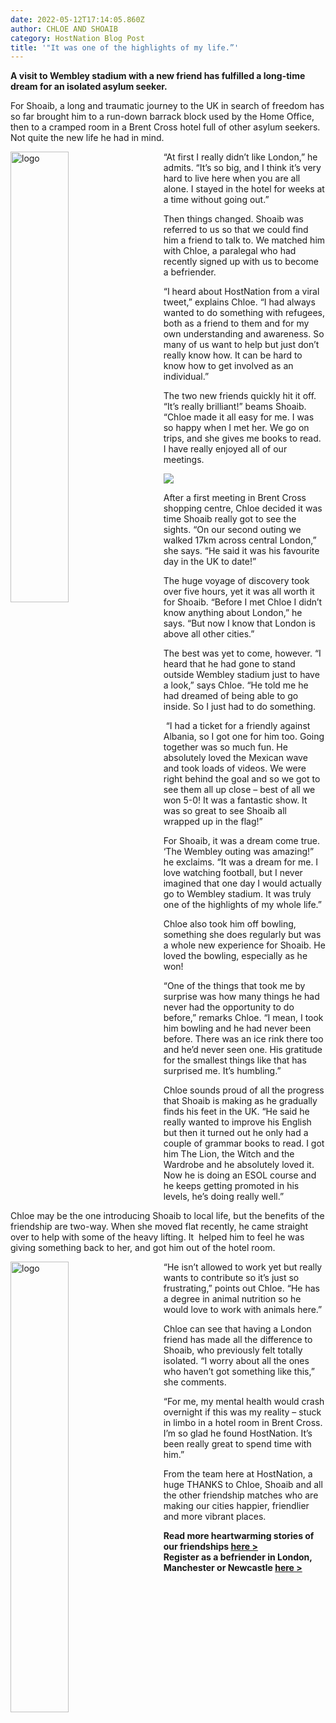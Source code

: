 ```yaml
---
date: 2022-05-12T17:14:05.860Z
author: CHLOE AND SHOAIB
category: HostNation Blog Post
title: '"It was one of the highlights of my life.”'
---
```

**A visit to Wembley stadium with a new friend has fulfilled a long-time dream for an isolated asylum seeker.**

For Shoaib, a long and traumatic journey to the UK in search of freedom has so far brought him to a run-down barrack block used by the Home Office, then to a cramped room in a Brent Cross hotel full of other asylum seekers. Not quite the new life he had in mind.

<img src="/assets/chloe-and-shoaib_at-wembley.jpeg" alt="logo" style="width:43%;padding-right:25px;" ALIGN="left" />“At first I really didn’t like London,” he admits. “It’s so big, and I think it’s very hard to live here when you are all alone. I stayed in the hotel for weeks at a time without going out.” 

Then things changed. Shoaib was referred to us so that we could find him a friend to talk to. We matched him with Chloe, a paralegal who had recently signed up with us to become a befriender. 

“I heard about HostNation from a viral tweet,” explains Chloe. “I had always wanted to do something with refugees, both as a friend to them and for my own understanding and awareness. So many of us want to help but just don’t really know how. It can be hard to know how to get involved as an individual.”

The two new friends quickly hit it off. “It’s really brilliant!” beams Shoaib. “Chloe made it all easy for me. I was so happy when I met her. We go on trips, and she gives me books to read. I have really enjoyed all of our meetings.

![](/assets/chloe-and-shoaib_sightseeing.jpeg)

After a first meeting in Brent Cross shopping centre, Chloe decided it was time Shoaib really got to see the sights. “On our second outing we walked 17km across central London,” she says. “He said it was his favourite day in the UK to date!” 

The huge voyage of discovery took over five hours, yet it was all worth it for Shoaib. “Before I met Chloe I didn’t know anything about London,” he says. “But now I know that London is above all other cities.”

The best was yet to come, however. “I heard that he had gone to stand outside Wembley stadium just to have a look,” says Chloe. “He told me he had dreamed of being able to go inside. So I just had to do something. 

 “I had a ticket for a friendly against Albania, so I got one for him too. Going together was so much fun. He absolutely loved the Mexican wave and took loads of videos. We were right behind the goal and so we got to see them all up close – best of all we won 5-0! It was a fantastic show. It was so great to see Shoaib all wrapped up in the flag!”

For Shoaib, it was a dream come true. ‘The Wembley outing was amazing!” he exclaims. “It was a dream for me. I love watching football, but I never imagined that one day I would actually go to Wembley stadium. It was truly one of the highlights of my whole life.”

Chloe also took him off bowling, something she does regularly but was a whole new experience for Shoaib. He loved the bowling, especially as he won! 

“One of the things that took me by surprise was how many things he had never had the opportunity to do before,” remarks Chloe. “I mean, I took him bowling and he had never been before. There was an ice rink there too and he’d never seen one. His gratitude for the smallest things like that has surprised me. It’s humbling.” 

Chloe sounds proud of all the progress that Shoaib is making as he gradually finds his feet in the UK. “He said he really wanted to improve his English but then it turned out he only had a couple of grammar books to read. I got him The Lion, the Witch and the Wardrobe and he absolutely loved it. Now he is doing an ESOL course and he keeps getting promoted in his levels, he’s doing really well.”

Chloe may be the one introducing Shoaib to local life, but the benefits of the friendship are two-way. When she moved flat recently, he came straight over to help with some of the heavy lifting. It  helped him to feel he was giving something back to her, and got him out of the hotel room. 

<img src="/assets/chloe-and-shoaib_sh-helps-c-move-flat.jpg" alt="logo" style="width:43%;padding-right:25px;" ALIGN="left" />“He isn’t allowed to work yet but really wants to contribute so it’s just so frustrating,” points out Chloe. “He has a degree in animal nutrition so he would love to work with animals here.”

Chloe can see that having a London friend has made all the difference to Shoaib, who previously felt totally isolated. “I worry about all the ones who haven’t got something like this,” she comments. 

“For me, my mental health would crash overnight if this was my reality – stuck in limbo in a hotel room in Brent Cross. I’m so glad he found HostNation. It’s been really great to spend time with him.”

From the team here at HostNation, a huge THANKS to Chloe, Shoaib and all the other friendship matches who are making our cities happier, friendlier and more vibrant places.

**Read more heartwarming stories of our friendships [here >](https://www.hostnation.org.uk/stories/)**\
**Register as a befriender in London, Manchester or Newcastle [here >](https://www.hostnation.org.uk/befriend/)**